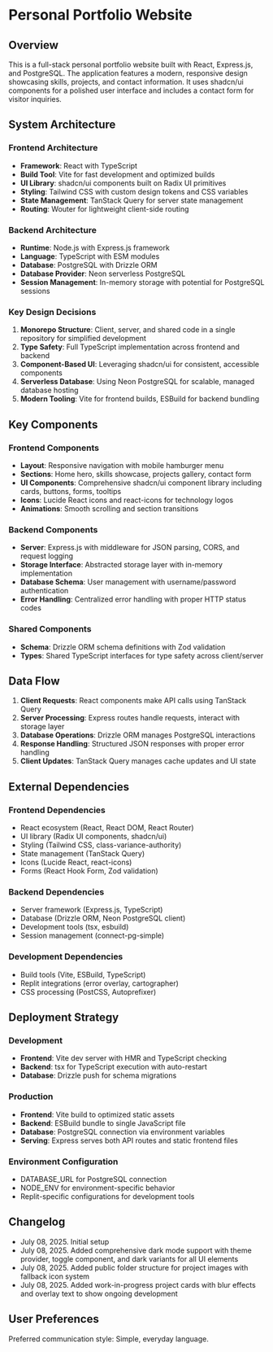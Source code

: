 # Personal Portfolio Website

## Overview

This is a full-stack personal portfolio website built with React, Express.js, and PostgreSQL. The application features a modern, responsive design showcasing skills, projects, and contact information. It uses shadcn/ui components for a polished user interface and includes a contact form for visitor inquiries.

## System Architecture

### Frontend Architecture
- **Framework**: React with TypeScript
- **Build Tool**: Vite for fast development and optimized builds
- **UI Library**: shadcn/ui components built on Radix UI primitives
- **Styling**: Tailwind CSS with custom design tokens and CSS variables
- **State Management**: TanStack Query for server state management
- **Routing**: Wouter for lightweight client-side routing

### Backend Architecture
- **Runtime**: Node.js with Express.js framework
- **Language**: TypeScript with ESM modules
- **Database**: PostgreSQL with Drizzle ORM
- **Database Provider**: Neon serverless PostgreSQL
- **Session Management**: In-memory storage with potential for PostgreSQL sessions

### Key Design Decisions
1. **Monorepo Structure**: Client, server, and shared code in a single repository for simplified development
2. **Type Safety**: Full TypeScript implementation across frontend and backend
3. **Component-Based UI**: Leveraging shadcn/ui for consistent, accessible components
4. **Serverless Database**: Using Neon PostgreSQL for scalable, managed database hosting
5. **Modern Tooling**: Vite for frontend builds, ESBuild for backend bundling

## Key Components

### Frontend Components
- **Layout**: Responsive navigation with mobile hamburger menu
- **Sections**: Home hero, skills showcase, projects gallery, contact form
- **UI Components**: Comprehensive shadcn/ui component library including cards, buttons, forms, tooltips
- **Icons**: Lucide React icons and react-icons for technology logos
- **Animations**: Smooth scrolling and section transitions

### Backend Components
- **Server**: Express.js with middleware for JSON parsing, CORS, and request logging
- **Storage Interface**: Abstracted storage layer with in-memory implementation
- **Database Schema**: User management with username/password authentication
- **Error Handling**: Centralized error handling with proper HTTP status codes

### Shared Components
- **Schema**: Drizzle ORM schema definitions with Zod validation
- **Types**: Shared TypeScript interfaces for type safety across client/server

## Data Flow

1. **Client Requests**: React components make API calls using TanStack Query
2. **Server Processing**: Express routes handle requests, interact with storage layer
3. **Database Operations**: Drizzle ORM manages PostgreSQL interactions
4. **Response Handling**: Structured JSON responses with proper error handling
5. **Client Updates**: TanStack Query manages cache updates and UI state

## External Dependencies

### Frontend Dependencies
- React ecosystem (React, React DOM, React Router)
- UI library (Radix UI components, shadcn/ui)
- Styling (Tailwind CSS, class-variance-authority)
- State management (TanStack Query)
- Icons (Lucide React, react-icons)
- Forms (React Hook Form, Zod validation)

### Backend Dependencies
- Server framework (Express.js, TypeScript)
- Database (Drizzle ORM, Neon PostgreSQL client)
- Development tools (tsx, esbuild)
- Session management (connect-pg-simple)

### Development Dependencies
- Build tools (Vite, ESBuild, TypeScript)
- Replit integrations (error overlay, cartographer)
- CSS processing (PostCSS, Autoprefixer)

## Deployment Strategy

### Development
- **Frontend**: Vite dev server with HMR and TypeScript checking
- **Backend**: tsx for TypeScript execution with auto-restart
- **Database**: Drizzle push for schema migrations

### Production
- **Frontend**: Vite build to optimized static assets
- **Backend**: ESBuild bundle to single JavaScript file
- **Database**: PostgreSQL connection via environment variables
- **Serving**: Express serves both API routes and static frontend files

### Environment Configuration
- DATABASE_URL for PostgreSQL connection
- NODE_ENV for environment-specific behavior
- Replit-specific configurations for development tools

## Changelog

- July 08, 2025. Initial setup
- July 08, 2025. Added comprehensive dark mode support with theme provider, toggle component, and dark variants for all UI elements  
- July 08, 2025. Added public folder structure for project images with fallback icon system
- July 08, 2025. Added work-in-progress project cards with blur effects and overlay text to show ongoing development

## User Preferences

Preferred communication style: Simple, everyday language.